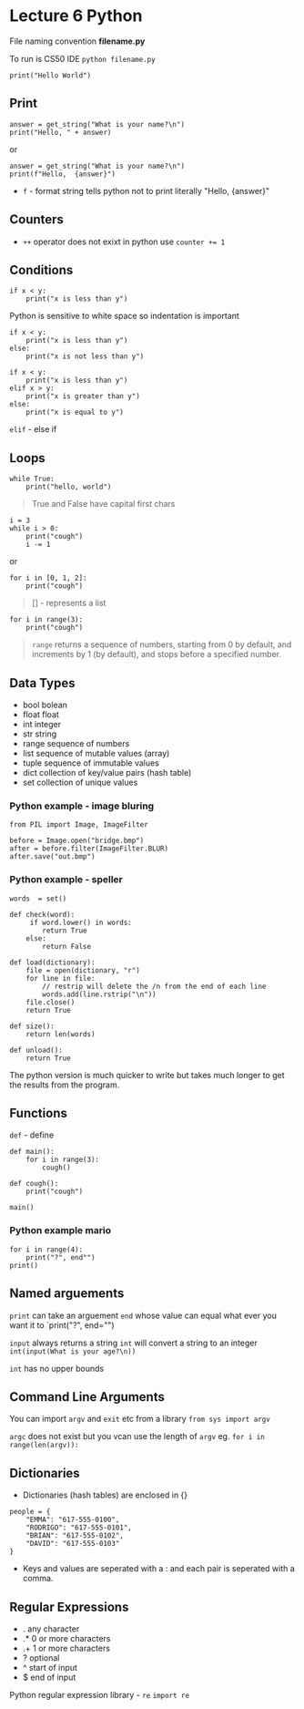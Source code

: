 # Lecture 6 Python

File naming convention **filename.py**

To run is CS50 IDE `python filename.py`

`print("Hello World")`

## Print

```
answer = get_string("What is your name?\n")
print("Hello, " + answer)
```
or
```
answer = get_string("What is your name?\n")
print(f"Hello,  {answer}")
```
- `f` - format string tells python not to print literally "Hello,  {answer}"

## Counters

- `++` operator does not exixt in python use `counter += 1`

## Conditions

```
if x < y:
    print("x is less than y")
```

Python is sensitive to white space so indentation is important

```
if x < y:
    print("x is less than y")
else:
    print("x is not less than y")
```

```
if x < y:
    print("x is less than y")
elif x > y:
    print("x is greater than y")
else:
    print("x is equal to y")
```

`elif`  - else if

## Loops

```
while True:
    print("hello, world")
```

> True and False have capital first chars

```
i = 3
while i > 0:
    print("cough")
    i -= 1
```
or

```
for i in [0, 1, 2]:
    print("cough")
```

> [] - represents a list

```
for i in range(3):
    print("cough")
```

> `range` returns a sequence of numbers, starting from 0 by default, and increments by 1 (by default), and stops before a specified number.

## Data Types 

- bool      bolean
- float     float
- int       integer
- str       string
- range     sequence of numbers 
- list      sequence of mutable values (array)
- tuple     sequence of immutable values
- dict      collection of key/value pairs (hash table)
- set       collection of unique values 

### Python example - image bluring

```
from PIL import Image, ImageFilter

before = Image.open("bridge.bmp")
after = before.filter(ImageFilter.BLUR)
after.save("out.bmp")
```

### Python example - speller

```
words  = set()

def check(word):
     if word.lower() in words:
        return True
    else:
        return False

def load(dictionary):
    file = open(dictionary, "r")
    for line in file:
        // restrip will delete the /n from the end of each line
        words.add(line.rstrip("\n"))
    file.close()
    return True    

def size():
    return len(words)

def unload():
    return True

```

The python version is much quicker to write but takes much longer to get the results from the program.

## Functions

`def` - define 

```
def main():
    for i in range(3):
        cough()

def cough():
    print("cough")

main()

```

### Python example mario

```
for i in range(4):
    print("?", end"")
print()

```

## Named arguements

`print` can take an arguement `end` whose value can equal what ever you want it to
`print("?", end="")

`input` always returns a string
`int` will convert a string to an integer `int(input(What is your age?\n))`

`int` has no upper bounds

## Command Line Arguments

You can import `argv` and `exit` etc from a library `from sys import argv`

`argc` does not exist but you vcan use the length of `argv`  eg.  `for i in range(len(argv)):`

## Dictionaries

- Dictionaries (hash tables) are enclosed in {}

```
people = {
    "EMMA": "617-555-0100",
    "RODRIGO": "617-555-0101",
    "BRIAN": "617-555-0102",
    "DAVID": "617-555-0103"
}
```
- Keys and values are seperated with a : and each pair is seperated with a comma.

## Regular Expressions

- .   any character
- .*  0 or more characters
- .+  1 or more characters
- ?   optional
- ^   start of input
- $   end of input


Python regular expression library - `re`  `import re`

